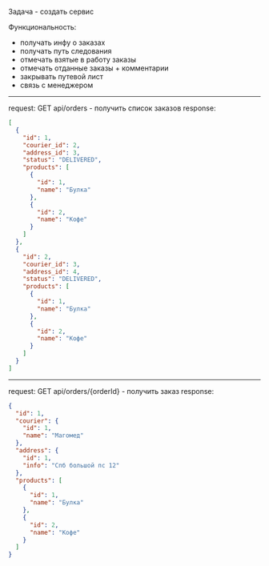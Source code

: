 Задача - создать сервис

Функциональность:

- получать инфу о заказах
- получать путь следования
- отмечать взятые в работу заказы
- отмечать отданные заказы + комментарии
- закрывать путевой лист
- связь с менеджером

---
request: GET api/orders - получить список заказов
response:

```json
[
  {
    "id": 1,
    "courier_id": 2,
    "address_id": 3,
    "status": "DELIVERED",
    "products": [
      {
        "id": 1,
        "name": "Булка"
      },
      {
        "id": 2,
        "name": "Кофе"
      }
    ]
  },
  {
    "id": 2,
    "courier_id": 3,
    "address_id": 4,
    "status": "DELIVERED",
    "products": [
      {
        "id": 1,
        "name": "Булка"
      },
      {
        "id": 2,
        "name": "Кофе"
      }
    ]
  }
]
```

---
request: GET api/orders/{orderId} - получить заказ
response:

```json
{
  "id": 1,
  "courier": {
    "id": 1,
    "name": "Магомед"
  },
  "address": {
    "id": 1,
    "info": "Спб большой пс 12"
  },
  "products": [
    {
      "id": 1,
      "name": "Булка"
    },
    {
      "id": 2,
      "name": "Кофе"
    }
  ]
}


```
